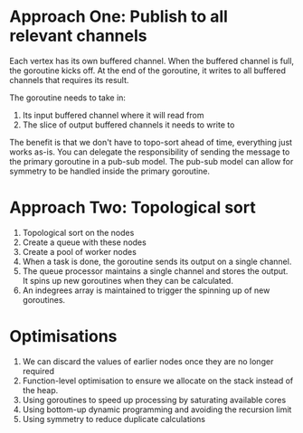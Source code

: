 # Approach One: Publish to all relevant channels

Each vertex has its own buffered channel. When the buffered channel is full, the goroutine kicks off.
At the end of the goroutine, it writes to all buffered channels that requires its result.

The goroutine needs to take in:

1. Its input buffered channel where it will read from
2. The slice of output buffered channels it needs to write to

The benefit is that we don't have to topo-sort ahead of time, everything just works as-is.
You can delegate the responsibility of sending the message to the primary goroutine in a pub-sub model.
The pub-sub model can allow for symmetry to be handled inside the primary goroutine.

# Approach Two: Topological sort

1. Topological sort on the nodes
2. Create a queue with these nodes
3. Create a pool of worker nodes
4. When a task is done, the goroutine sends its output on a single channel.
5. The queue processor maintains a single channel and stores the output. It spins up new goroutines when they can be calculated.
6. An indegrees array is maintained to trigger the spinning up of new goroutines.

# Optimisations

1. We can discard the values of earlier nodes once they are no longer required
2. Function-level optimisation to ensure we allocate on the stack instead of the heap.
3. Using goroutines to speed up processing by saturating available cores
4. Using bottom-up dynamic programming and avoiding the recursion limit
5. Using symmetry to reduce duplicate calculations
